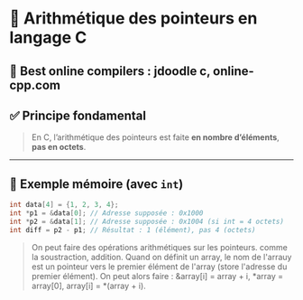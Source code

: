# 🧠 Arithmétique des pointeurs en langage C
## 📝 Best online compilers : jdoodle c, online-cpp.com

## ✅ Principe fondamental

> En C, l’arithmétique des pointeurs est faite **en nombre d’éléments**, **pas en octets**.

---

## 🧱 Exemple mémoire (avec `int`)

```c
int data[4] = {1, 2, 3, 4};
int *p1 = &data[0]; // Adresse supposée : 0x1000
int *p2 = &data[1]; // Adresse supposée : 0x1004 (si int = 4 octets)
int diff = p2 - p1; // Résultat : 1 (élément), pas 4 (octets)

```
> On peut faire des opérations arithmétiques sur les pointeurs. comme la soustraction, addition.
> Quand on définit un array, le nom de l'arrauy est un pointeur vers le premier élément de l'array (store l'adresse du premier élément). 
> On peut alors faire : &array[i] = array + i, *array = array[0], array[i] = *(array + i).
